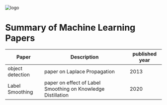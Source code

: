 

![logo](https://github.com/vasanthgx/ML-DL-Paper-Explanations/blob/main/images/logo.gif)


# Summary of Machine Learning Papers

|Paper|Description|published year|
|-----|-------|-----|
|object detection| paper on Laplace Propagation|2013|
|Label Smoothing| paper on effect of Label Smoothing on Knowledge Distillation | 2020|



